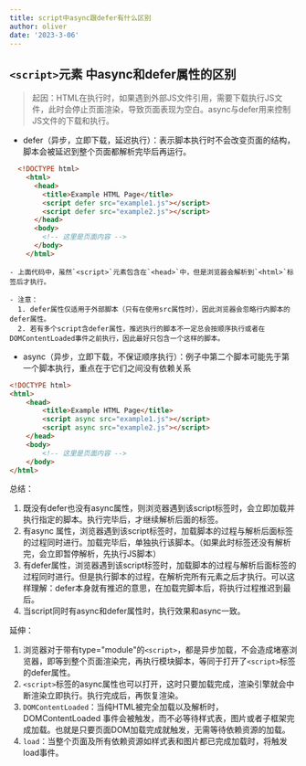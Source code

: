 ```yaml
---
title: script中async跟defer有什么区别
author: oliver
date: '2023-3-06'
---
```


## `<script>`元素 中async和defer属性的区别


> 起因：HTML在执行时，如果遇到外部JS文件引用，需要下载执行JS文件，此时会停止页面渲染，导致页面表现为空白。async与defer用来控制JS文件的下载和执行。
> 


- defer（异步，立即下载，延迟执行）：表示脚本执行时不会改变页面的结构，脚本会被延迟到整个页面都解析完毕后再运行。
  
```HTML
  <!DOCTYPE html>
    <html>
      <head>
        <title>Example HTML Page</title>
        <script defer src="example1.js"></script>
        <script defer src="example2.js"></script>
      </head>
      <body>
        <!-- 这里是页面内容 -->
      </body>
    </html>
```




    - 上面代码中，虽然`<script>`元素包含在`<head>`中，但是浏览器会解析到`<html>`标签后才执行。

    - 注意：
      1. defer属性仅适用于外部脚本（只有在使用src属性时），因此浏览器会忽略行内脚本的defer属性。
      2. 若有多个script含defer属性，推迟执行的脚本不一定总会按顺序执行或者在DOMContentLoaded事件之前执行，因此最好只包含一个这样的脚本。

- async（异步，立即下载，不保证顺序执行）：例子中第二个脚本可能先于第一个脚本执行，重点在于它们之间没有依赖关系

```HTML
<!DOCTYPE html>
<html>
    <head>
        <title>Example HTML Page</title>
        <script async src="example1.js"></script>
        <script async src="example2.js"></script>
    </head>
    <body>
        <!-- 这里是页面内容 -->
    </body>
</html>  
```
总结：
  1. 既没有defer也没有async属性，则浏览器遇到该script标签时，会立即加载并执行指定的脚本。执行完毕后，才继续解析后面的标签。
  2. 有async 属性，浏览器遇到该script标签时，加载脚本的过程与解析后面标签的过程同时进行。加载完毕后，单独执行该脚本。（如果此时标签还没有解析完，会立即暂停解析，先执行JS脚本）
  3. 有defer属性，浏览器遇到该script标签时，加载脚本的过程与解析后面标签的过程同时进行。但是执行脚本的过程，在解析完所有元素之后才执行。可以这样理解：defer本身就有推迟的意思，在加载完脚本后，将执行过程推迟到最后。
  4. 当script同时有async和defer属性时，执行效果和async一致。

延伸：
  1. 浏览器对于带有type="module"的`<script>`，都是异步加载，不会造成堵塞浏览器，即等到整个页面渲染完，再执行模块脚本，等同于打开了`<script>`标签的defer属性。
  2. `<script>`标签的async属性也可以打开，这时只要加载完成，渲染引擎就会中断渲染立即执行。执行完成后，再恢复渲染。
  3. `DOMContentLoaded`：当纯HTML被完全加载以及解析时，DOMContentLoaded 事件会被触发，而不必等待样式表，图片或者子框架完成加载。也就是只要页面DOM加载完成就触发，无需等待依赖资源的加载。
  4. `load`：当整个页面及所有依赖资源如样式表和图片都已完成加载时，将触发load事件。